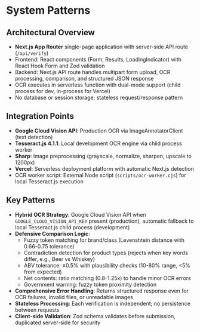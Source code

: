 # System Patterns

## Architectural Overview
- **Next.js App Router** single-page application with server-side API route (`/api/verify`)
- Frontend: React components (Form, Results, LoadingIndicator) with React Hook Form and Zod validation
- Backend: Next.js API route handles multipart form upload, OCR processing, comparison, and structured JSON response
- OCR executes in serverless function with dual-mode support (child process for dev, in-process for Vercel)
- No database or session storage; stateless request/response pattern

## Integration Points
- **Google Cloud Vision API**: Production OCR via ImageAnnotatorClient (text detection)
- **Tesseract.js 4.1.1**: Local development OCR engine via child process worker
- **Sharp**: Image preprocessing (grayscale, normalize, sharpen, upscale to 1200px)
- **Vercel**: Serverless deployment platform with automatic Next.js detection
- OCR worker script: External Node script (`scripts/ocr-worker.cjs`) for local Tesseract.js execution

## Key Patterns
- **Hybrid OCR Strategy**: Google Cloud Vision API when `GOOGLE_CLOUD_VISION_API_KEY` present (production), automatic fallback to local Tesseract.js child process (development)
- **Defensive Comparison Logic**: 
  - Fuzzy token matching for brand/class (Levenshtein distance with 0.66-0.75 tolerance)
  - Contradiction detection for product types (rejects when key words differ, e.g., Beer vs Whiskey)
  - ABV tolerance: ±0.5% with plausibility checks (10-80% range, <5% from expected)
  - Net contents: ratio matching (0.8-1.25x) to handle minor OCR errors
  - Government warning: fuzzy token proximity detection
- **Comprehensive Error Handling**: Returns structured response even for OCR failures, invalid files, or unreadable images
- **Stateless Processing**: Each verification is independent; no persistence between requests
- **Client-side Validation**: Zod schema validates before submission, duplicated server-side for security


